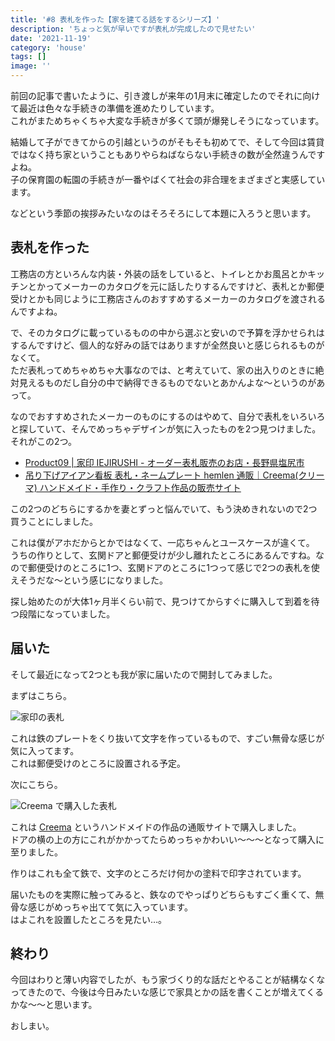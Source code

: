 ```yaml
---
title: '#8 表札を作った【家を建てる話をするシリーズ】'
description: 'ちょっと気が早いですが表札が完成したので見せたい'
date: '2021-11-19'
category: 'house'
tags: []
image: ''
---
```


前回の記事で書いたように、引き渡しが来年の1月末に確定したのでそれに向けて最近は色々な手続きの準備を進めたりしています。  
これがまためちゃくちゃ大変な手続きが多くて頭が爆発しそうになっています。

結婚して子ができてからの引越というのがそもそも初めてで、そして今回は賃貸ではなく持ち家ということもありやらねばならない手続きの数が全然違うんですよね。  
子の保育園の転園の手続きが一番やばくて社会の非合理をまざまざと実感しています。

などという季節の挨拶みたいなのはそろそろにして本題に入ろうと思います。

## 表札を作った

工務店の方といろんな内装・外装の話をしていると、トイレとかお風呂とかキッチンとかってメーカーのカタログを元に話したりするんですけど、表札とか郵便受けとかも同じように工務店さんのおすすめするメーカーのカタログを渡されるんですよね。

で、そのカタログに載っているものの中から選ぶと安いので予算を浮かせられはするんですけど、個人的な好みの話ではありますが全然良いと感じられるものがなくて。  
ただ表札ってめちゃめちゃ大事なのでは、と考えていて、家の出入りのときに絶対見えるものだし自分の中で納得できるものでないとあかんよな〜というのがあって。

なのでおすすめされたメーカーのものにするのはやめて、自分で表札をいろいろと探していて、そんでめっちゃデザインが気に入ったものを2つ見つけました。  
それがこの2つ。

- [Product09 | 家印 IEJIRUSHI - オーダー表札販売のお店・長野県塩尻市](https://iejirushi.com/product/product09/)
- [吊り下げアイアン看板 表札・ネームプレート hemlen 通販｜Creema(クリーマ) ハンドメイド・手作り・クラフト作品の販売サイト](https://www.creema.jp/item/5999701/detail)

この2つのどちらにするかを妻とずっと悩んでいて、もう決めきれないので2つ買うことにしました。

これは僕がアホだからとかではなくて、一応ちゃんとユースケースが違くて。  
うちの作りとして、玄関ドアと郵便受けが少し離れたところにあるんですね。なので郵便受けのところに1つ、玄関ドアのところに1つって感じで2つの表札を使えそうだな〜という感じになりました。

探し始めたのが大体1ヶ月半くらい前で、見つけてからすぐに購入して到着を待つ段階になっていました。

## 届いた

そして最近になって2つとも我が家に届いたので開封してみました。

まずはこちら。

![家印の表札](/images/blog/2021/11/my-home-08/01.jpg '家印の表札')

これは鉄のプレートをくり抜いて文字を作っているもので、すごい無骨な感じが気に入ってます。  
これは郵便受けのところに設置される予定。

次にこちら。

![Creema で購入した表札](/images/blog/2021/11/my-home-08/02.jpg 'Creema で購入した表札')

これは [Creema](https://www.creema.jp/) というハンドメイドの作品の通販サイトで購入しました。  
ドアの横の上の方にこれがかかってたらめっちゃかわいい〜〜〜となって購入に至りました。

作りはこれも全て鉄で、文字のところだけ何かの塗料で印字されています。

届いたものを実際に触ってみると、鉄なのでやっぱりどちらもすごく重くて、無骨な感じがめっちゃ出てて気に入っています。  
はよこれを設置したところを見たい…。

## 終わり

今回はわりと薄い内容でしたが、もう家づくり的な話だとやることが結構なくなってきたので、今後は今日みたいな感じで家具とかの話を書くことが増えてくるかな〜〜と思います。

おしまい。
